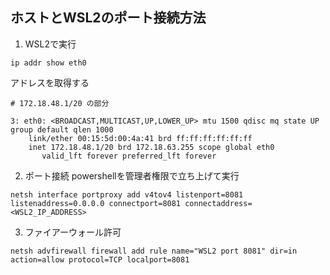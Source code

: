 ## ホストとWSL2のポート接続方法

1. WSL2で実行
```console
ip addr show eth0
```

アドレスを取得する
```console
# 172.18.48.1/20 の部分

3: eth0: <BROADCAST,MULTICAST,UP,LOWER_UP> mtu 1500 qdisc mq state UP group default qlen 1000
    link/ether 00:15:5d:00:4a:41 brd ff:ff:ff:ff:ff:ff
    inet 172.18.48.1/20 brd 172.18.63.255 scope global eth0
       valid_lft forever preferred_lft forever
```

2. ポート接続
powershellを管理者権限で立ち上げて実行
```console
netsh interface portproxy add v4tov4 listenport=8081 listenaddress=0.0.0.0 connectport=8081 connectaddress=<WSL2_IP_ADDRESS>
```

3. ファイアーウォール許可

```console
netsh advfirewall firewall add rule name="WSL2 port 8081" dir=in action=allow protocol=TCP localport=8081
```
